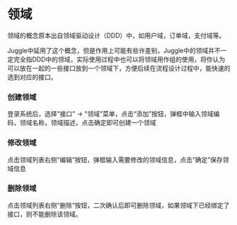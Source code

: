 # 领域

领域的概念原本出自领域驱动设计（DDD）中，如用户域，订单域，支付域等。

Juggle中延用了这个概念，但是作用上可能有些许差别，Juggle中的领域并不一定完全指DDD中的领域，实际使用过程中也可以将领域用作组的使用，将你认为可以放在一起的一些接口放到一个领域下，方便后续在流程设计过程中，能快速的选到对应的接口。

### 创建领域

登录系统后，选择"接口" -> "领域"菜单，点击“添加”按钮，弹框中输入领域编码，领域名称，领域描述，点击确定即可创建一个领域



### 修改领域

点击领域列表右侧“编辑”按钮，弹框输入需要修改的领域信息，点击“确定”保存领域信息



### 删除领域

点击领域列表右侧“删除”按钮，二次确认后即可删除领域，如果领域下已经绑定了接口，则不能删除该领域。

